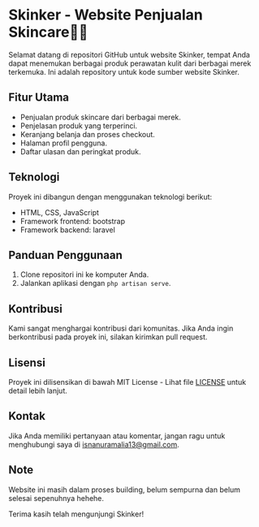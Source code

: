 # Skinker - Website Penjualan Skincare💅🏻

Selamat datang di repositori GitHub untuk website Skinker, tempat Anda dapat menemukan berbagai produk perawatan kulit dari berbagai merek terkemuka. Ini adalah repository untuk kode sumber website Skinker.

## Fitur Utama
- Penjualan produk skincare dari berbagai merek.
- Penjelasan produk yang terperinci.
- Keranjang belanja dan proses checkout.
- Halaman profil pengguna.
- Daftar ulasan dan peringkat produk.

## Teknologi
Proyek ini dibangun dengan menggunakan teknologi berikut:
- HTML, CSS, JavaScript
- Framework frontend: bootstrap 
- Framework backend: laravel

## Panduan Penggunaan
1. Clone repositori ini ke komputer Anda.
2. Jalankan aplikasi dengan `php artisan serve`.

## Kontribusi
Kami sangat menghargai kontribusi dari komunitas. Jika Anda ingin berkontribusi pada proyek ini, silakan kirimkan pull request.

## Lisensi
Proyek ini dilisensikan di bawah MIT License - Lihat file [LICENSE](LICENSE) untuk detail lebih lanjut.

## Kontak
Jika Anda memiliki pertanyaan atau komentar, jangan ragu untuk menghubungi saya di isnanuramalia13@gmail.com.

## Note
Website ini masih dalam proses building, belum sempurna dan belum selesai sepenuhnya hehehe.

Terima kasih telah mengunjungi Skinker!


